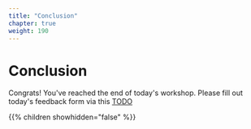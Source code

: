 ```yaml
---
title: "Conclusion"
chapter: true
weight: 190
---
```


# Conclusion

Congrats! You've reached the end of today's workshop.
Please fill out today's feedback form via this [TODO](TODO)

{{% children showhidden="false" %}}
